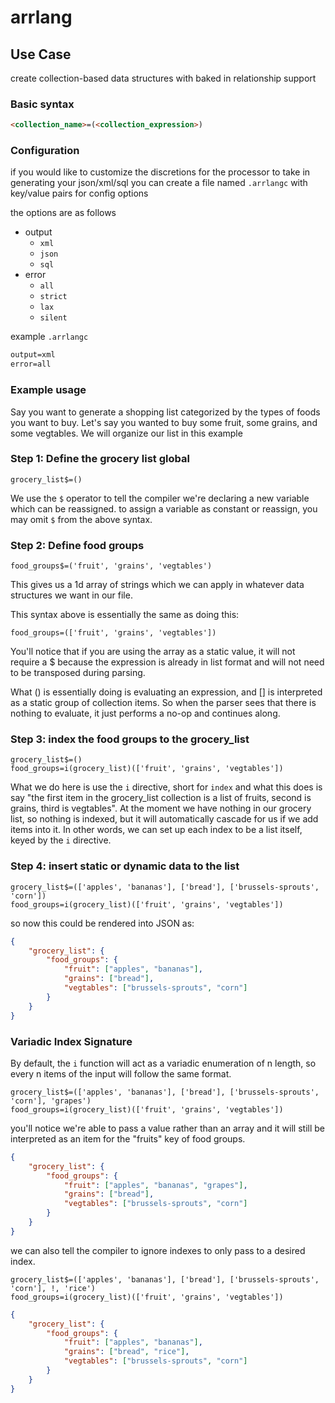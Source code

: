 # arrlang

## Use Case

create collection-based data structures with baked in relationship support


### Basic syntax

```html
<collection_name>=(<collection_expression>)
```


### Configuration

if you would like to customize the discretions for the processor to take in generating your json/xml/sql you can create a file named `.arrlangc` with key/value pairs for config options

the options are as follows


- output
    - `xml`
    - `json`
    - `sql`
- error
    - `all`
    - `strict`
    - `lax`
    - `silent`


example `.arrlangc`

```txt
output=xml
error=all
```


### Example usage

Say you want to generate a shopping list categorized by the types of foods you want to buy. Let's say you wanted to buy some fruit, some grains, and some vegtables. We will organize our list in this example

### Step 1: Define the grocery list global

```arr
grocery_list$=()
```

We use the `$` operator to tell the compiler we're declaring a new variable which can be reassigned. to assign a variable as constant or reassign, you may omit `$` from the above syntax. 


### Step 2: Define food groups

```arr
food_groups$=('fruit', 'grains', 'vegtables')
```

This gives us a 1d array of strings which we can apply in whatever data structures we want in our file.

This syntax above is essentially the same as doing this:

```arr
food_groups=(['fruit', 'grains', 'vegtables'])
```

You'll notice that if you are using the array as a static value, it will not require a $ because the expression is already in list format and will not need to be transposed during parsing.

What () is essentially doing is evaluating an expression, and [] is interpreted as a static group of collection items. So when the parser sees that there is nothing to evaluate, it just performs a no-op and continues along.

### Step 3: index the food groups to the grocery_list

```arr
grocery_list$=()
food_groups=i(grocery_list)(['fruit', 'grains', 'vegtables'])
```

What we do here is use the `i` directive, short for `index` and what this does is say "the first item in the grocery_list collection is a list of fruits, second is grains, third is vegtables". At the moment we have nothing in our grocery list, so nothing is indexed, but it will automatically cascade for us if we add items into it. In other words, we can set up each index to be a list itself, keyed by the `i` directive.

### Step 4: insert static or dynamic data to the list

```arr
grocery_list$=(['apples', 'bananas'], ['bread'], ['brussels-sprouts', 'corn'])
food_groups=i(grocery_list)(['fruit', 'grains', 'vegtables'])
```

so now this could be rendered into JSON as:

```json
{
    "grocery_list": {
        "food_groups": {
            "fruit": ["apples", "bananas"],
            "grains": ["bread"],
            "vegtables": ["brussels-sprouts", "corn"]
        }
    }
}
```

### Variadic Index Signature

By default, the `i` function will act as a variadic enumeration of n length, so every n items of the input will follow the same format.

```arr
grocery_list$=(['apples', 'bananas'], ['bread'], ['brussels-sprouts', 'corn'], 'grapes')
food_groups=i(grocery_list)(['fruit', 'grains', 'vegtables'])
```

you'll notice we're able to pass a value rather than an array and it will still be interpreted as an item for the "fruits" key of food groups.

```json
{
    "grocery_list": {
        "food_groups": {
            "fruit": ["apples", "bananas", "grapes"],
            "grains": ["bread"],
            "vegtables": ["brussels-sprouts", "corn"]
        }
    }
}
```

we can also tell the compiler to ignore indexes to only pass to a desired index.

```arr
grocery_list$=(['apples', 'bananas'], ['bread'], ['brussels-sprouts', 'corn'], !, 'rice')
food_groups=i(grocery_list)(['fruit', 'grains', 'vegtables'])
```

```json
{
    "grocery_list": {
        "food_groups": {
            "fruit": ["apples", "bananas"],
            "grains": ["bread", "rice"],
            "vegtables": ["brussels-sprouts", "corn"]
        }
    }
}
```